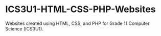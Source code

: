 # ICS3U1-HTML-CSS-PHP-Websites
Websites created using HTML, CSS, and PHP for Grade 11 Computer Science (ICS3U1). 
